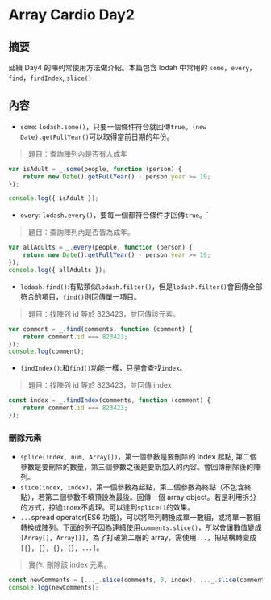 # Array Cardio Day2

## 摘要

延續 Day4 的陣列常使用方法做介紹。本篇包含 lodah 中常用的 `some`，`every`，`find`，`findIndex`, `slice()`

## 內容

-   `some`: `lodash.some()`，只要一個條件符合就回傳`true`。`(new Date).getFullYear()`可以取得當前日期的年份。

> 題目：查詢陣列內是否有人成年

```javascript
var isAdult = _.some(people, function (person) {
    return new Date().getFullYear() - person.year >= 19;
});

console.log({ isAdult });
```

-   `every`: `lodash.every()`，要每一個都符合條件才回傳`true`。`

> 題目：查詢陣列內是否皆為成年。

```javascript
var allAdults = _.every(people, function (person) {
    return new Date().getFullYear() - person.year >= 19;
});
console.log({ allAdults });
```

-   `lodash.find()`:有點類似`lodash.filter()`，但是`lodash.filter()`會回傳全部符合的項目，`find()`則回傳單一項目。

> 題目：找陣列 id 等於 823423，並回傳該元素。

```javascript
var comment = _.find(comments, function (comment) {
    return comment.id === 823423;
});
console.log(comment);
```

-   `findIndex()`:和`find()`功能一樣，只是會查找`index`。

> 題目：找陣列 id 等於 823423，並回傳 index

```javascript
const index = _.findIndex(comments, function (comment) {
    return comment.id === 823423;
});
```

### 刪除元素

-   `splice(index, num, Array[])`，第一個參數是要刪除的 index 起點, 第二個參數是要刪除的數量，第三個參數之後是要新加入的內容。會回傳刪除後的陣列。
-   `slice(index, index)`，第一個參數為起點，第二個參數為終點（不包含終點），若第二個參數不填預設為最後。回傳一個 array object。若是利用拆分的方式，掠過`index`不處理。可以達到`splice()`的效果。
-   `...`spread operator(ES6 功能)，可以將陣列轉換成單一數組，或將單一數組轉換成陣列。下面的例子因為連續使用`comments.slice()`，所以會讓數值變成`[Array[], Array[]]`，為了打破第二層的 array，需使用`...`，把結構轉變成`[{}, {}, {}, {}, ...]`。

> 實作: 刪除該 index 元素。

```javascript
const newComments = [..._.slice(comments, 0, index), ..._.slice(comments, index + 1)];
console.log(newComments);
```
